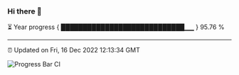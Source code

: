 ### Hi there 👋

⏳ Year progress { ████████████████████████████▁▁ } 95.76 %

---

⏰ Updated on Fri, 16 Dec 2022 12:13:34 GMT

![Progress Bar CI](https://github.com/Shyam-Makwana/GitHub-Actions-Demo/workflows/Progress%20Bar%20CI/badge.svg)
